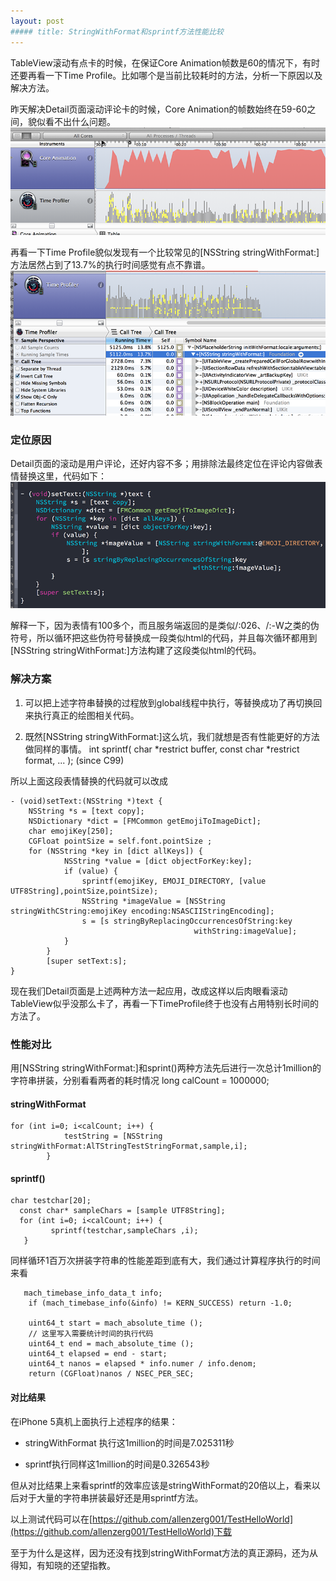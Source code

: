 ```yaml
---
layout: post
##### title: StringWithFormat和sprintf方法性能比较
---
```


TableView滚动有点卡的时候，在保证Core Animation帧数是60的情况下，有时还要再看一下Time Profile。比如哪个是当前比较耗时的方法，分析一下原因以及解决方法。


昨天解决Detail页面滚动评论卡的时候，Core Animation的帧数始终在59-60之间，貌似看不出什么问题。
![](/public/upload/2014-07-17-coreanimation.png)


再看一下Time Profile貌似发现有一个比较常见的[NSString stringWithFormat:]方法居然占到了13.7%的执行时间感觉有点不靠谱。
![](/public/upload/2014-07-17-timeprofile.png)


### 定位原因

Detail页面的滚动是用户评论，还好内容不多；用排除法最终定位在评论内容做表情替换这里，代码如下：
![](/public/upload/2014-07-17-replaceemoj.png)

解释一下，因为表情有100多个，而且服务端返回的是类似/:026、/:-W之类的伪符号，所以循环把这些伪符号替换成一段类似html的代码，并且每次循环都用到[NSString stringWithFormat:]方法构建了这段类似html的代码。

### 解决方案

1. 可以把上述字符串替换的过程放到global线程中执行，等替换成功了再切换回来执行真正的绘图相关代码。

2. 既然[NSString stringWithFormat:]这么坑，我们就想是否有性能更好的方法做同样的事情。
	int sprintf( char *restrict buffer, const char *restrict format, ... );    (since C99)

所以上面这段表情替换的代码就可以改成

	- (void)setText:(NSString *)text {
		NSString *s = [text copy];
   		NSDictionary *dict = [FMCommon getEmojiToImageDict];
   		char emojiKey[250];
   		CGFloat pointSize = self.font.pointSize ;
		for (NSString *key in [dict allKeys]) {
        		NSString *value = [dict objectForKey:key];
        		if (value) {
            		sprintf(emojiKey, EMOJI_DIRECTORY, [value UTF8String],pointSize,pointSize);
            		NSString *imageValue = [NSString stringWithCString:emojiKey encoding:NSASCIIStringEncoding];
            		s = [s stringByReplacingOccurrencesOfString:key
                                             withString:imageValue];
        		}
    		}
    		[super setText:s];
	}

现在我们Detail页面是上述两种方法一起应用，改成这样以后肉眼看滚动TableView似乎没那么卡了，再看一下TimeProfile终于也没有占用特别长时间的方法了。

### 性能对比

用[NSString stringWithFormat:]和sprint()两种方法先后进行一次总计1million的字符串拼装，分别看看两者的耗时情况
	long calCount = 1000000;

#### stringWithFormat
	for (int i=0; i<calCount; i++) {
                testString = [NSString stringWithFormat:AlTStringTestStringFormat,sample,i];
            }

#### sprintf()
	char testchar[20];
      const char* sampleChars = [sample UTF8String];
      for (int i=0; i<calCount; i++) {
             sprintf(testchar,sampleChars ,i);
       }

同样循环1百万次拼装字符串的性能差距到底有大，我们通过计算程序执行的时间来看

	   mach_timebase_info_data_t info;
        if (mach_timebase_info(&info) != KERN_SUCCESS) return -1.0;
        
        uint64_t start = mach_absolute_time ();
        // 这里写入需要统计时间的执行代码
        uint64_t end = mach_absolute_time ();
        uint64_t elapsed = end - start;
        uint64_t nanos = elapsed * info.numer / info.denom;
        return (CGFloat)nanos / NSEC_PER_SEC;

#### 对比结果
在iPhone 5真机上面执行上述程序的结果：

- stringWithFormat 执行这1million的时间是7.025311秒

- sprintf执行同样这1million的时间是0.326543秒

但从对比结果上来看sprintf的效率应该是stringWithFormat的20倍以上，看来以后对于大量的字符串拼装最好还是用sprintf方法。

以上测试代码可以在[https://github.com/allenzerg001/TestHelloWorld](https://github.com/allenzerg001/TestHelloWorld)下载

至于为什么是这样，因为还没有找到stringWithFormat方法的真正源码，还为从得知，有知晓的还望指教。